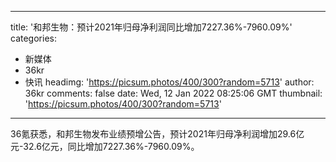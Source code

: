 
---
title: '和邦生物：预计2021年归母净利润同比增加7227.36%-7960.09%'
categories: 
 - 新媒体
 - 36kr
 - 快讯
headimg: 'https://picsum.photos/400/300?random=5713'
author: 36kr
comments: false
date: Wed, 12 Jan 2022 08:25:06 GMT
thumbnail: 'https://picsum.photos/400/300?random=5713'
---

<div>   
36氪获悉，和邦生物发布业绩预增公告，预计2021年归母净利润增加29.6亿元-32.6亿元，同比增加7227.36%-7960.09%。  
</div>
            